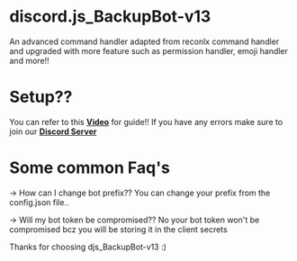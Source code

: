 # discord.js_BackupBot-v13
An advanced command handler adapted from reconlx command handler and upgraded with more feature such as permission handler, emoji handler and more!!

# Setup??
You can refer to this **[Video](https://youtube.com/discordtricks)** for guide!! If you have any errors make sure to join our **[Discord Server](https://discord.gg/DGbR83bcF6)**

# Some common Faq's
-> How can I change bot prefix??
You can change your prefix from the config.json file..

-> Will my bot token be compromised??
No your bot token won't be compromised bcz you will be storing it in the client secrets


Thanks for choosing djs_BackupBot-v13 :)
